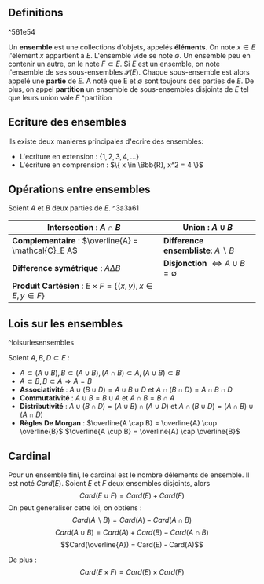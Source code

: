 ## Definitions

^561e54

Un **ensemble** est une collections d'objets, appelés **éléments**. On note  $x \in E$ l'élément $x$ appartient a $E$. L'ensemble vide se note $\emptyset$. Un ensemble peu en contenir un autre, on le note $F \subset E$.  Si $E$ est un ensemble, on note l'ensemble de ses sous-ensembles $\mathcal{P}(E)$. Chaque sous-ensemble est alors appelé une **partie** de $E$. A noté que E et $\emptyset$ sont toujours des parties de $E$. De plus, on appel **partition**  un ensemble de sous-ensembles disjoints de $E$ tel que leurs union vale $E$
^partition
## Ecriture des ensembles
Ils existe deux manieres principales d'ecrire des ensembles:
- L'ecriture en extension : $\{1, 2, 3, 4 ,... \}$
- L'écriture en comprension : $\{ x \in \Bbb{R}, x^2 = 4 \}$ 

## Opérations entre ensembles
Soient $A$ et $B$ deux parties de $E$. ^3a3a61

| **Intersection** : $A \cap B$                                      | **Union** : $A \cup B$                                 |
| ------------------------------------------------------------------ | ------------------------------------------------------ |
| **Complementaire** : $\overline{A} = \mathcal{C}_E A$              | **Difference ensembliste**: $A \backslash B$           |
| **Difference symétrique** : $A \Delta B$                           | **Disjonction** $\Leftrightarrow A \cup B = \emptyset$ |
| **Produit Cartésien** : $E \times F = \{(x,y), x \in E, y \in F\}$ |                                                        |

## Lois sur les ensembles

^loisurlesensembles

Soient $A, B, D \subset E$ :
- $A \subset (A \cup B), B \subset (A \cup B), (A \cap B) \subset A, (A \cup B) \subset B$
- $A \subset B, B \subset A \Rightarrow A = B$
- **Associativité** : $A \cup (B \cup D) = A \cup B \cup D$ et $A \cap (B \cap D) = A \cap B \cap D$ 
- **Commutativité** : $A \cup B = B \cup A$ et $A \cap B = B \cap A$
- **Distributivité** : $A \cup (B \cap D) = (A \cup B) \cap (A \cup D)$ et $A \cap (B \cup D) = (A \cap B) \cup (A \cap D)$ 
- **Règles De Morgan** : $\overline{A \cap B} = \overline{A} \cup \overline{B}$  $\overline{A \cup B} = \overline{A} \cap \overline{B}$

## Cardinal
Pour un ensemble fini, le cardinal est le nombre délements de ensemble. Il est noté $Card(E)$.
Soient $E$ et $F$ deux ensembles disjoints, alors $$Card(E \cup F) = Card(E) + Card(F)$$
On peut generaliser cette loi, on obtiens :
$$Card(A \backslash B) = Card(A) - Card(A \cap B)$$
$$Card(A \cup B) = Card(A) + Card(B) - Card(A \cap B)$$
$$Card(\overline{A}) = Card(E) - Card(A)$$


De plus : $$Card(E \times F) = Card(E) \times Card(F)$$
